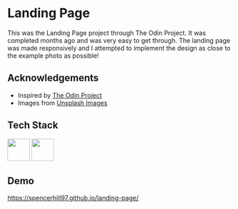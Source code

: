 

# Landing Page

This was the Landing Page project through The Odin Project. It was completed months ago and was very easy to get through. The landing page was made responsively and I attempted to implement the design as close to the example photo as possible!


## Acknowledgements

 - Inspired by [The Odin Project](https://www.theodinproject.com/lessons/foundations-landing-page)
 - Images from [Unsplash Images](https://unsplash.com/)



## Tech Stack

<div align="left">
<img src="https://cdn.jsdelivr.net/gh/devicons/devicon/icons/html5/html5-original.svg" width="50" height="50"/>
<img src="https://cdn.jsdelivr.net/gh/devicons/devicon/icons/css3/css3-original.svg" width="50" height="50" />
</div>


          
## Demo

https://spencerhill97.github.io/landing-page/
